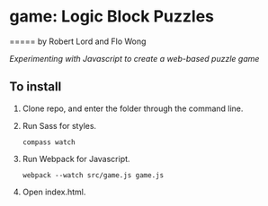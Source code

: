 # game: Logic Block Puzzles
=====
by Robert Lord and Flo Wong

*Experimenting with Javascript to create a web-based puzzle game*


## To install

1. Clone repo, and enter the folder through the command line.

2. Run Sass for styles.
    ```
    compass watch
    ```

3. Run Webpack for Javascript.
    ```
    webpack --watch src/game.js game.js
    ```

4. Open index.html.
